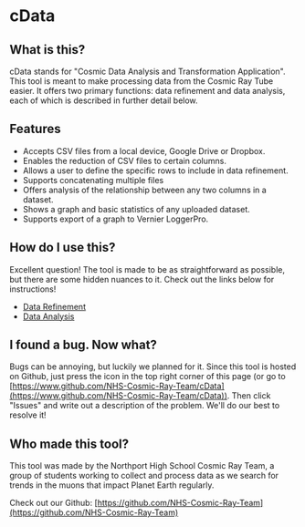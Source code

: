 # cData

## What is this?

cData stands for "Cosmic Data Analysis and Transformation Application". This tool is meant to make processing data from the Cosmic Ray Tube easier. It offers two primary functions: data refinement and data analysis, each of which is described in further detail below.

## Features

- Accepts CSV files from a local device, Google Drive or Dropbox.
- Enables the reduction of CSV files to certain columns.
- Allows a user to define the specific rows to include in data refinement.
- Supports concatenating multiple files
- Offers analysis of the relationship between any two columns in a dataset.
- Shows a graph and basic statistics of any uploaded dataset.
- Supports export of a graph to Vernier LoggerPro.

## How do I use this?

Excellent question! The tool is made to be as straightforward as possible, but there are some hidden nuances to it. Check out the links below for instructions!

- [Data Refinement](docs/refinement.md)
- [Data Analysis](docs/analysis.md)

## I found a bug. Now what?

Bugs can be annoying, but luckily we planned for it. Since this tool is hosted on Github, just press the icon in the top right corner of this page (or go to [https://www.github.com/NHS-Cosmic-Ray-Team/cData](https://www.github.com/NHS-Cosmic-Ray-Team/cData)). Then click "Issues" and write out a description of the problem. We'll do our best to resolve it!


## Who made this tool?

This tool was made by the Northport High School Cosmic Ray Team, a group of students working to collect and process data as we search for trends in the muons that impact Planet Earth regularly.

Check out our Github: [https://github.com/NHS-Cosmic-Ray-Team](https://github.com/NHS-Cosmic-Ray-Team)
